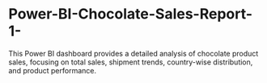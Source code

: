 # Power-BI-Chocolate-Sales-Report-1-
This Power BI dashboard provides a detailed analysis of chocolate product sales, focusing on total sales, shipment trends, country-wise distribution, and product performance.

